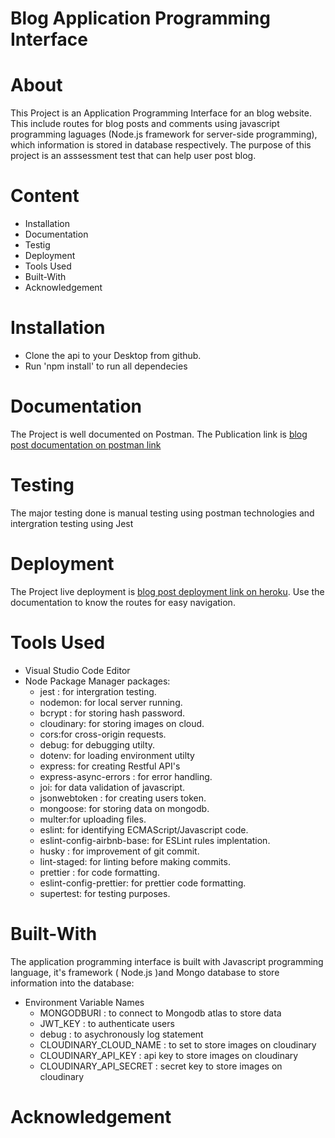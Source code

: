 # Blog Application Programming Interface

# About

This Project is an Application Programming Interface for an blog website. This include routes for blog posts and comments using javascript programming laguages (Node.js framework for server-side programming), which information is stored in database respectively. The purpose of this project is an asssessment test that can help user post blog.

# Content

- Installation
- Documentation
- Testig
- Deployment
- Tools Used
- Built-With
- Acknowledgement

# Installation

- Clone the api to your Desktop from github.
- Run 'npm install' to run all dependecies

# Documentation

The Project is well documented on Postman. The Publication link is [blog post documentation on postman link](https://documenter.getpostman.com/view/15034996/UUxtDqDD)

# Testing

The major testing done is manual testing using postman technologies and intergration testing using Jest

# Deployment

The Project live deployment is [blog post deployment link on heroku](https://blogpostcomment.herokuapp.com/). Use the documentation to know the routes for easy navigation.

# Tools Used

- Visual Studio Code Editor
- Node Package Manager packages:
  - jest : for intergration testing.
  - nodemon: for local server running.
  - bcrypt : for storing hash password.
  - cloudinary: for storing images on cloud.
  - cors:for cross-origin requests.
  - debug: for debugging utilty.
  - dotenv: for loading environment utilty
  - express: for creating Restful API's
  - express-async-errors : for error handling.
  - joi: for data validation of javascript.
  - jsonwebtoken : for creating users token.
  - mongoose: for storing data on mongodb.
  - multer:for uploading files.
  - eslint: for identifying ECMAScript/Javascript code.
  - eslint-config-airbnb-base: for ESLint rules implentation.
  - husky : for improvement of git commit.
  - lint-staged: for linting before making commits.
  - prettier : for code formatting.
  - eslint-config-prettier: for prettier code formatting.
  - supertest: for testing purposes.

# Built-With

The application programming interface is built with Javascript programming language, it's framework ( Node.js )and Mongo database to store information into the database:

- Environment Variable Names
  - MONGODBURI : to connect to Mongodb atlas to store data
  - JWT_KEY : to authenticate users
  - debug : to asychronously log statement
  - CLOUDINARY_CLOUD_NAME : to set to store images on cloudinary
  - CLOUDINARY_API_KEY : api key to store images on cloudinary
  - CLOUDINARY_API_SECRET : secret key to store images on cloudinary

# Acknowledgement
